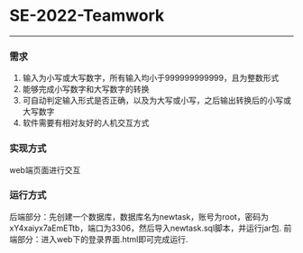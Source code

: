 # SE-2022-Teamwork

---------------------------

### 需求

1. 输入为小写或大写数字，所有输入均小于999999999999，且为整数形式
2. 能够完成小写数字和大写数字的转换
3. 可自动判定输入形式是否正确，以及为大写或小写，之后输出转换后的小写或大写数字
4. 软件需要有相对友好的人机交互方式

### 实现方式
web端页面进行交互

### 运行方式
后端部分：先创建一个数据库，数据库名为newtask，账号为root，密码为xY4xaiyx7aEmETtb，端口为3306，然后导入newtask.sql脚本，并运行jar包.
前端部分：进入web下的登录界面.html即可完成运行.
